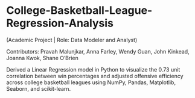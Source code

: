 # College-Basketball-League-Regression-Analysis
<p> (Academic Project | Role: Data Modeler and Analyst) </p>
<p> Contributors: Pravah Malunjkar, Anna Farley, Wendy Guan, John Kinkead, Joanna Kwok, Shane O’Brien </p>
<p> Derived a Linear Regression model in Python to visualize the 0.73 unit correlation between win percentages and adjusted offensive efficiency across college basketball leagues using NumPy, Pandas, Matplotlib, Seaborn, and scikit-learn. </p>

